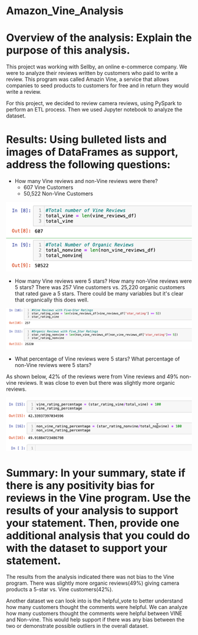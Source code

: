 # Amazon_Vine_Analysis
# Overview of the analysis: Explain the purpose of this analysis.
This project was working with Sellby, an online e-commerce company.  We were to analyze their reviews written by customers who paid to write a review.  This program was called Amazin Vine, a service that allows companies to seed products to customers for free and in return they would write a review. 

For this project, we decided to review camera reviews, using PySpark to perform an ETL process.  Then we used Jupyter notebook to analyze the dataset. 

# Results: Using bulleted lists and images of DataFrames as support, address the following questions:

* How many Vine reviews and non-Vine reviews were there?
    * 607 Vine Customers
    * 50,522 Non-Vine Customers 

![image](https://github.com/icheung487/Amazon_Vine_Analysis/blob/main/Resources/Total_Number_of_Vine.png)


* How many Vine reviews were 5 stars? How many non-Vine reviews were 5 stars?
There was 257 Vine customers vs. 25,220 organic customers that rated gave a 5 stars.  There could be many variables but it's clear that organically this does well. 


![image](https://github.com/icheung487/Amazon_Vine_Analysis/blob/main/Resources/Total_Number_with_5_Stars.png)

* What percentage of Vine reviews were 5 stars? What percentage of non-Vine reviews were 5 stars?

As shown below, 42% of the reviews were from Vine reviews and 49% non-vine reviews.  It was close to even but there was slightly more organic reviews. 

![image](https://github.com/icheung487/Amazon_Vine_Analysis/blob/main/Resources/Percentage_Vine_reviews.png)


# Summary: In your summary, state if there is any positivity bias for reviews in the Vine program. Use the results of your analysis to support your statement. Then, provide one additional analysis that you could do with the dataset to support your statement.
The results from the analysis indicated there was not bias to the Vine program.  There was slightly more organic reviews(49%) giving camera products a 5-star vs. Vine customers(42%).  

Another dataset we can look into is the helpful_vote to better understand how many customers thought the comments were helpful.  We can analyze how many customers thought the comments were helpful between VINE and Non-vine.  This would help support if there was any bias between the two or demonstrate possible outliers in the overall dataset.  
